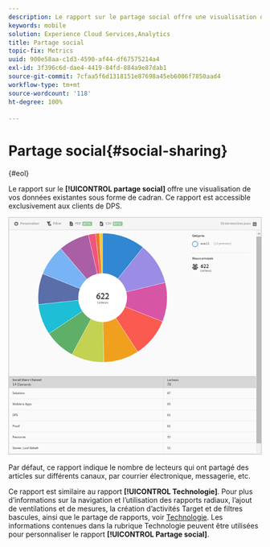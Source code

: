 ```yaml
---
description: Le rapport sur le partage social offre une visualisation de vos données existantes sous forme de cadran. Ce rapport est accessible exclusivement aux clients de DPS (Digital Publishing Suite).
keywords: mobile
solution: Experience Cloud Services,Analytics
title: Partage social
topic-fix: Metrics
uuid: 900e58aa-c1d3-4590-af44-df67575214a4
exl-id: 3f396c6d-dae4-4419-84fd-884a9e87dab1
source-git-commit: 7cfaa5f6d1318151e87698a45eb6006f7850aad4
workflow-type: tm+mt
source-wordcount: '118'
ht-degree: 100%

---
```


# Partage social{#social-sharing}

{#eol}

Le rapport sur le **[!UICONTROL partage social]** offre une visualisation de vos données existantes sous forme de cadran. Ce rapport est accessible exclusivement aux clients de DPS.

![](assets/dps_social_share.png)

Par défaut, ce rapport indique le nombre de lecteurs qui ont partagé des articles sur différents canaux, par courrier électronique, messagerie, etc.

Ce rapport est similaire au rapport **[!UICONTROL Technologie]**. Pour plus d’informations sur la navigation et l’utilisation des rapports radiaux, l’ajout de ventilations et de mesures, la création d’activités Target et de filtres bascules, ainsi que le partage de rapports, voir [Technologie](/help/using/usage/reports-technology.md). Les informations contenues dans la rubrique Technologie peuvent être utilisées pour personnaliser le rapport **[!UICONTROL Partage social]**.
